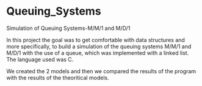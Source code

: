 # Queuing_Systems
Simulation of Queuing Systems-M/M/1 and M/D/1

In this project the goal was to get comfortable with data structures and more specifically, to build a simulation of the queuing systems M/M/1 and Μ/D/1 with the use of a queue, which was implemented with a linked list. The language used was C.

We created the 2 models and then we compared the results of the program with the results of the theoritical models.
